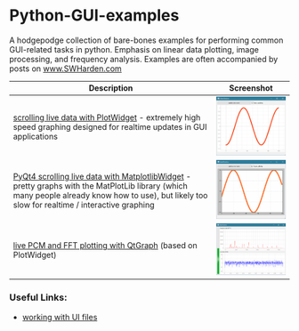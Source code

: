 # Python-GUI-examples
A hodgepodge collection of bare-bones examples for performing common GUI-related tasks in python. Emphasis on linear data plotting, image processing, and frequency analysis. Examples are often accompanied by posts on www.SWHarden.com

Description | Screenshot
---|---
[scrolling live data with PlotWidget](2016-07-31_qt_PyQtGraph_sine_scroll) - extremely high speed graphing designed for realtime updates in GUI applications | <img src="/2016-07-31_qt_PyQtGraph_sine_scroll/demo2.gif" width="300">
[PyQt4 scrolling live data with MatplotlibWidget](2016-07-30_qt_matplotlib_sine_scroll) - pretty graphs with the MatPlotLib library (which many people already know how to use), but likely too slow for realtime / interactive graphing | <img src="/2016-07-30_qt_matplotlib_sine_scroll/demo.gif" width="300">
[live PCM and FFT plotting with QtGraph](https://github.com/swharden/Python-GUI-examples/tree/master/2016-07-37_qt_audio_monitor) (based on PlotWidget) | <img src="/2016-07-37_qt_audio_monitor/demo.gif" width="300">

### Useful Links:
* [working with UI files](https://github.com/awesomebytes/python_qt_tutorial/blob/master/README.md#script-the-behaviour)
